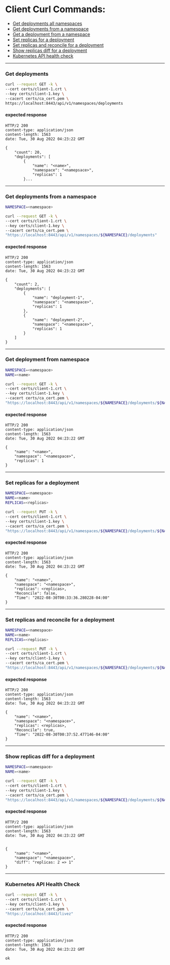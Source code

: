 
# Client Curl Commands:

* [Get deployments all namespaces](#get-deployments)
* [Get deployments from a namespace](#get-deployments-from-a-namespace)
* [Get a deployment from a namespace](#get-deployment-from-namespace)
* [Set replicas for a deployment](#set-replicas-for-a-deployment)
* [Set replicas and reconcile for a deployment](#set-replicas-and-reconcile-for-a-deployment)
* [Show replicas diff for a deployment](#show-replicas-diff-for-a-deployment)
* [Kubernetes API health check](#kubernetes-api-health-check)

<hr/>

### Get deployments

```bash
curl --request GET -k \
--cert certs/client-1.crt \
--key certs/client-1.key \
--cacert certs/ca_cert.pem \
https://localhost:8443/api/v1/namespaces/deployments

```
#### expected response
```text
HTTP/2 200 
content-type: application/json
content-length: 1563
date: Tue, 30 Aug 2022 04:23:22 GMT

{
    "count": 20,
    "deployments": [
        {
            "name": "<name>",
            "namespace": "<namepsace>",
            "replicas": 1
        }...
```

<hr/>

### Get deployments from a namespace

```bash
NAMESPACE=<namespace>

curl --request GET -k \
--cert certs/client-1.crt \
--key certs/client-1.key \
--cacert certs/ca_cert.pem \
"https://localhost:8443/api/v1/namespaces/${NAMESPACE}/deployments"
```

#### expected response
```text
HTTP/2 200 
content-type: application/json
content-length: 1563
date: Tue, 30 Aug 2022 04:23:22 GMT

{
    "count": 2,
    "deployments": [
        {
            "name": "deployment-1",
            "namespace": "<namespace>",
            "replicas": 1
        },
        {
            "name": "deployment-2",
            "namespace": "<namespace>",
            "replicas": 1
        }
    ]
}
```

<hr/>

### Get deployment from namespace

```bash
NAMESPACE=<namespace>
NAME=<name>

curl --request GET -k \
--cert certs/client-1.crt \
--key certs/client-1.key \
--cacert certs/ca_cert.pem \
"https://localhost:8443/api/v1/namespaces/${NAMESPACE}/deployments/${NAME}"
```

#### expected response
```text
HTTP/2 200 
content-type: application/json
content-length: 1563
date: Tue, 30 Aug 2022 04:23:22 GMT

{
    "name": "<name>",
    "namespace": "<namespace>",
    "replicas": 1
}
```

<hr/>

### Set replicas for a deployment

```bash
NAMESPACE=<namespace>
NAME=<name>
REPLICAS=<replicas>

curl --request PUT -k \
--cert certs/client-1.crt \
--key certs/client-1.key \
--cacert certs/ca_cert.pem \
"https://localhost:8443/api/v1/namespaces/${NAMESPACE}/deployments/${NAME}/replicas/${REPLICAS}"
```

#### expected response
```text
HTTP/2 200 
content-type: application/json
content-length: 1563
date: Tue, 30 Aug 2022 04:23:22 GMT

{
    "name": "<name>",
    "namespace": "<namespace>",
    "replicas": <replicas>,
    "Reconcile": false,
    "Time": "2022-08-30T00:33:36.280228-04:00"
}
```

<hr/>

### Set replicas and reconcile for a deployment

```bash
NAMESPACE=<namespace>
NAME=<name>
REPLICAS=<replicas>

curl --request PUT -k \
--cert certs/client-1.crt \
--key certs/client-1.key \
--cacert certs/ca_cert.pem \
"https://localhost:8443/api/v1/namespaces/${NAMESPACE}/deployments/${NAME}/replicas/${REPLICAS}/reconcile"
```

#### expected response
```text
HTTP/2 200 
content-type: application/json
content-length: 1563
date: Tue, 30 Aug 2022 04:23:22 GMT

{
    "name": "<name>",
    "namespace": "<namespace>",
    "replicas": <replicas>,
    "Reconcile": true,
    "Time": "2022-08-30T00:37:52.477146-04:00"
}
```

<hr/>

### Show replicas diff for a deployment

```bash
NAMESPACE=<namespace>
NAME=<name>

curl --request GET -k \
--cert certs/client-1.crt \
--key certs/client-1.key \
--cacert certs/ca_cert.pem \
"https://localhost:8443/api/v1/namespaces/${NAMESPACE}/deployments/${NAME}/diff"
```

#### expected response
```text
HTTP/2 200 
content-type: application/json
content-length: 1563
date: Tue, 30 Aug 2022 04:23:22 GMT


{
    "name": "<name>",
    "namespace": "<namespace>",
    "diff": "replicas: 2 => 1"
}
```

<hr/>

### Kubernetes API Health Check

```bash
curl --request GET -k \
--cert certs/client-1.crt \
--key certs/client-1.key \
--cacert certs/ca_cert.pem \
"https://localhost:8443/livez"
```

#### expected response
```text
HTTP/2 200 
content-type: application/json
content-length: 1563
date: Tue, 30 Aug 2022 04:23:22 GMT

ok
```
